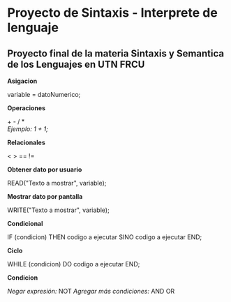 # Proyecto de Sintaxis - Interprete de lenguaje

## Proyecto final de la materia Sintaxis y Semantica de los Lenguajes en UTN FRCU


**Asigacion**

  variable = datoNumerico;


**Operaciones**
  
  \+ - / *\
  *Ejemplo: 1 + 1;*


**Relacionales**

  < > == !=


**Obtener dato por usuario**

  READ("Texto a mostrar", variable);


**Mostrar dato por pantalla**

  WRITE("Texto a mostrar", variable);


**Condicional**

  IF (condicion) THEN codigo a ejecutar SINO codigo a ejecutar END;


**Ciclo**

  WHILE (condicion) DO codigo a ejecutar END;
  
**Condicion**

  _Negar expresión:_ NOT
  _Agregar más condiciones:_ AND OR
